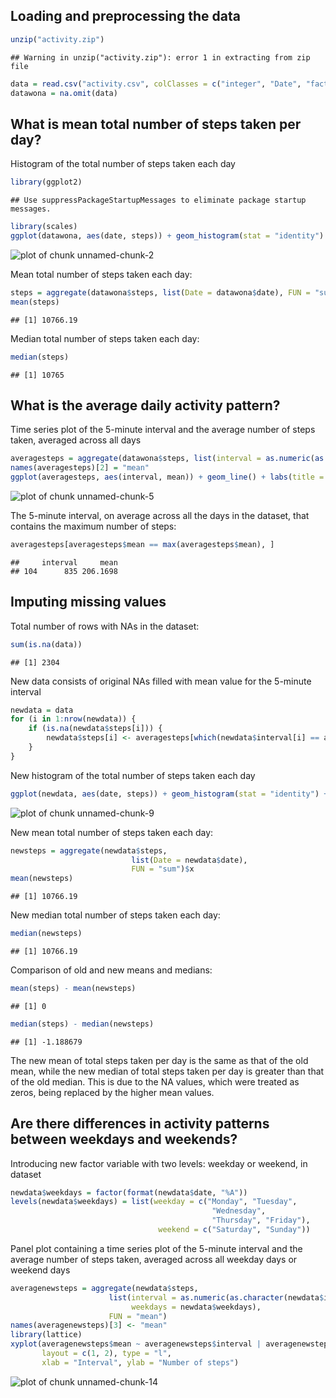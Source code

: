 ## Loading and preprocessing the data


```r
unzip("activity.zip")
```

```
## Warning in unzip("activity.zip"): error 1 in extracting from zip file
```

```r
data = read.csv("activity.csv", colClasses = c("integer", "Date", "factor"))
datawona = na.omit(data)
```

## What is mean total number of steps taken per day?

Histogram of the total number of steps taken each day


```r
library(ggplot2)
```

```
## Use suppressPackageStartupMessages to eliminate package startup messages.
```

```r
library(scales)
ggplot(datawona, aes(date, steps)) + geom_histogram(stat = "identity") + scale_x_date(labels = date_format("%d-%m")) + labs(title = "Total number of steps taken each day", x = "Date (DD-MM)", y = "Number of steps")
```

![plot of chunk unnamed-chunk-2](figure/unnamed-chunk-2-1.png) 

Mean total number of steps taken each day:


```r
steps = aggregate(datawona$steps, list(Date = datawona$date), FUN = "sum")$x
mean(steps)
```

```
## [1] 10766.19
```

Median total number of steps taken each day:

```r
median(steps)
```

```
## [1] 10765
```

## What is the average daily activity pattern?

Time series plot of the 5-minute interval and the average number of steps taken, averaged across all days

```r
averagesteps = aggregate(datawona$steps, list(interval = as.numeric(as.character(datawona$interval))), FUN = "mean")
names(averagesteps)[2] = "mean"
ggplot(averagesteps, aes(interval, mean)) + geom_line() + labs(title = "Average number of steps taken in 5-minute intervals", x = "5-minute intervals", y = "Number of steps taken")
```

![plot of chunk unnamed-chunk-5](figure/unnamed-chunk-5-1.png) 

The 5-minute interval, on average across all the days in the dataset,  that contains the maximum number of steps:


```r
averagesteps[averagesteps$mean == max(averagesteps$mean), ]
```

```
##     interval     mean
## 104      835 206.1698
```

## Imputing missing values

Total number of rows with NAs in the dataset:


```r
sum(is.na(data))
```

```
## [1] 2304
```

New data consists of original NAs filled with mean value for the 5-minute interval


```r
newdata = data 
for (i in 1:nrow(newdata)) {
    if (is.na(newdata$steps[i])) {
        newdata$steps[i] <- averagesteps[which(newdata$interval[i] == averagesteps$interval), ]$mean
    }
}
```

New histogram of the total number of steps taken each day


```r
ggplot(newdata, aes(date, steps)) + geom_histogram(stat = "identity") + scale_x_date(labels = date_format("%d-%m")) + labs(title = "Total number of steps taken each day (Missing data filled in)", x = "Date (DD-MM)", y = "Number of steps")
```

![plot of chunk unnamed-chunk-9](figure/unnamed-chunk-9-1.png) 

New mean total number of steps taken each day:


```r
newsteps = aggregate(newdata$steps, 
                           list(Date = newdata$date), 
                           FUN = "sum")$x
mean(newsteps)
```

```
## [1] 10766.19
```

New median total number of steps taken each day:


```r
median(newsteps)
```

```
## [1] 10766.19
```

Comparison of old and new means and medians:


```r
mean(steps) - mean(newsteps)
```

```
## [1] 0
```

```r
median(steps) - median(newsteps)
```

```
## [1] -1.188679
```

The new mean of total steps taken per day is the same as that of the old mean, while the new median of total steps taken per day is greater than that of the old median. This is due to the NA values, which were treated as zeros, being replaced by the higher mean values.

## Are there differences in activity patterns between weekdays and weekends?

Introducing new factor variable with two levels: weekday or weekend, in dataset


```r
newdata$weekdays = factor(format(newdata$date, "%A"))
levels(newdata$weekdays) = list(weekday = c("Monday", "Tuesday",
                                             "Wednesday", 
                                             "Thursday", "Friday"),
                                 weekend = c("Saturday", "Sunday"))
```

Panel plot containing a time series plot  of the 5-minute interval and the average number of steps taken, averaged across all weekday days or weekend days


```r
averagenewsteps = aggregate(newdata$steps, 
                      list(interval = as.numeric(as.character(newdata$interval)), 
                           weekdays = newdata$weekdays),
                      FUN = "mean")
names(averagenewsteps)[3] <- "mean"
library(lattice)
xyplot(averagenewsteps$mean ~ averagenewsteps$interval | averagenewsteps$weekdays, 
       layout = c(1, 2), type = "l", 
       xlab = "Interval", ylab = "Number of steps")
```

![plot of chunk unnamed-chunk-14](figure/unnamed-chunk-14-1.png) 
